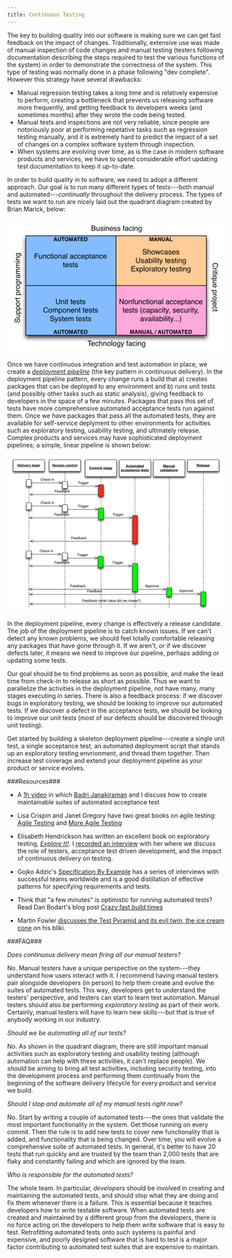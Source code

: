 ```yaml
---
title: Continuous Testing
---
```


The key to building quality into our software is making sure we can
get fast feedback on the impact of changes. Traditionally, extensive
use was made of manual inspection of code changes and manual
testing (testers following documentation describing the steps
required to test the various functions of the system) in order to
demonstrate the correctness of the system. This type of testing was
normally done in a phase following "dev complete". However this strategy
have several drawbacks:

* Manual regression testing takes a long time and is relatively expensive to perform, creating a
bottleneck that prevents us releasing software more frequently, and
getting feedback to developers weeks (and sometimes months) after they
wrote the code being tested.
* Manual tests and inspections are not very reliable, since people are notoriously poor at
  performing repetative tasks such as regression testing manually, and
  it is extremely hard to predict the impact of a set of changes on a
  complex software system through inspection.
* When systems are evolving over time, as is the case in modern
  software products and services, we have to spend considerable effort
  updating test documentation to keep it up-to-date.

In order to build quality in to software, we need to adopt a different
approach. Our goal is to run many different types of tests---both
manual and automated---_continually_ throughout the delivery process. The types of tests we
want to run are nicely laid out the quadrant diagram created by Brian
Marick, below:

<img src="/images/test-quadrant.png" />

Once we have continuous integration and test automation in place, we
create a [_deployment pipeline_](/implementing/patterns/) (the key pattern in continuous
delivery). In the deployment pipeline pattern, every change runs a
build that a) creates packages that can be deployed to any environment
and b) runs unit tests (and possibly other tasks such as static
analysis), giving feedback to developers in the space of a few
minutes. Packages that pass this set of tests have more comprehensive automated acceptance tests
run against them. Once we have packages that pass all the automated
tests, they are available for self-service deplyment to other
environments for activities such as exploratory testing, usability
testing, and ultimately release. Complex products and services may
have sophisticated deployment pipelines; a simple, linear pipeline is
shown below:

<img src="/images/pipeline-sequence.png" />

In the deployment pipeline, every change is effectively a release
candidate. The job of the deployment pipeline is to catch known
issues. If we can't detect any known problems, we should feel totally
comfortable releasing any packages that have gone through it. If we
aren't, or if we discover defects later, it means we need to improve
our pipeline, perhaps adding or updating some tests.

Our goal should be to find problems as soon as possible, and make the
lead time from check-in to release as short as possible. Thus we want
to parallelize the activities in the deployment pipeline, not have
many, many stages executing in series. There is also a feedback
process: if we discover bugs in exploratory testing, we should be
looking to improve our automated tests. If we discover a defect in the
acceptance tests, we should be looking to improve our unit tests (most
of our defects should be discovered through unit testing).

Get started by building a skeleton deployment pipeline---create a
single unit test, a single acceptance test, an automated deployment
script that stands up an exploratory testing envrionment, and thread
them together. Then increase test coverage and extend your deployment
pipeline as your product or service evolves.

###Resources###

* A [1h video](https://www.youtube.com/watch?v=X9ap-zH0Gkc) in which [Badri Janakiraman](https://twitter.com/badrij) and I discuss how to create maintainable suites of automated acceptance test

* Lisa Crispin and Janet Gregory have two great books on agile
  testing:
  [Agile Testing](http://www.amazon.com/dp/0321534468?tag=contindelive-20)
  and [More Agile Testing](http://www.amazon.com/dp/0321967054?tag=contindelive-20)

* Elisabeth Hendrickson has written an excellent book on exploratory testing,
[_Explore It!_](http://www.amazon.com/dp/1937785025?tag=contindelive-20). I
[recorded an interview](/2012/10/elisabeth-hendrickson-discusses-agile-testing/)
with her where we discuss the role of testers, acceptance test driven
development, and the impact of continuous delivery on testing.

* Gojko Adzic's
  [Specification By Example](http://www.amazon.com/dp/1617290084?tag=contindelive-20)
  has a series of interviews with successful teams worldwide and is a
  good distillation of effective patterns for specifying requirements
  and tests.

* Think that "a few minutes" is optimistic for running automated
  tests? Read Dan Bodart's blog post [Crazy fast build times](http://dan.bodar.com/2012/02/28/crazy-fast-build-times-or-when-10-seconds-starts-to-make-you-nervous/)

* Martin Fowler
  [discusses the Test Pyramid and its evil twin, the ice cream cone](http://martinfowler.com/bliki/TestPyramid.html)
  on his bliki.

###FAQ###

*Does continuous delivery mean firing all our manual testers?*

No. Manual testers have a unique perspective on the system---they
understand how users interact with it. I recommend having manual
testers pair alongside developers (in person) to help them create and evolve the
suites of automated tests. This way, developers get to understand the
testers' perspective, and testers can start to learn test
automation. Manual testers should also be performing _exploratory
testing_ as part of their work. Certainly, manual testers will have to learn new
skills---but that is true of anybody working in our industry.

*Should we be automating all of our tests?*

No. As shown in the quadrant diagram, there are still important manual
activities such as exploratory testing and usability testing (although
automation can help with these activities, it can't replace
people). We _should_ be aiming to bring all test activities, including
security testing, into the development process and performing them
continually from the beginning of the software delivery lifecycle for
every product and service we build.

*Should I stop and automate all of my manual tests right now?*

No. Start by writing a couple of automated tests---the ones that
validate the most important functionality in the system. Get those
running on every commit. Then the rule is to add new tests to cover
new functionality that is added, and functionality that is being
changed. Over time, you will evolve a comprehensive suite of automated
tests. In general, it's better to have 20 tests that run quickly and
are trusted by the team than 2,000 tests that are flaky and constantly
failing and which are ignored by the team.

*Who is responsible for the automated tests?*

The whole team. In particular, _developers_ should be involved in
creating and maintaining the automated tests, and should stop what
they are doing and fix them whenever there is a failure. This is
essential because it teaches developers how to write testable
software. When automated tests are created and maintained by a
different group from the developers, there is no force acting on the
developers to help them write software that is easy to
test. Retrofitting automated tests onto such systems is painful and
expensive, and poorly designed software that is hard to test is a
major factor contributing to automated test suites that are expensive
to maintain.
